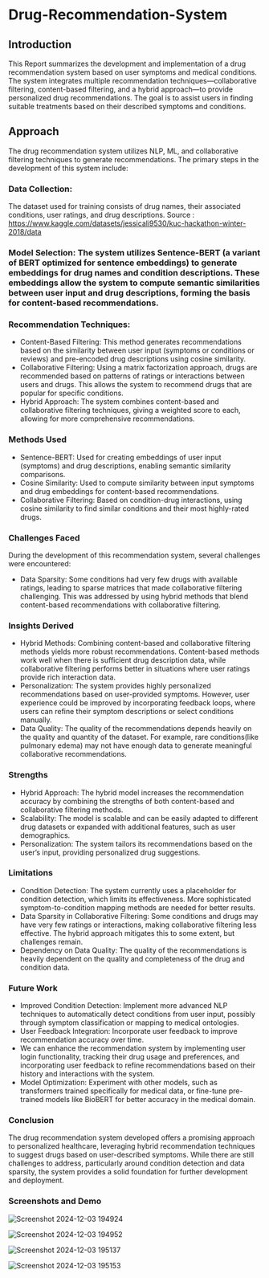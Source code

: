 # Drug-Recommendation-System


## Introduction
This Report summarizes the development and implementation of a drug recommendation system based on user symptoms and medical conditions. The system integrates multiple recommendation techniques—collaborative filtering, content-based filtering, and a hybrid approach—to provide personalized drug recommendations. The goal is to assist users in finding suitable treatments based on their described symptoms and conditions.

## Approach
The drug recommendation system utilizes NLP, ML, and collaborative filtering techniques to generate recommendations. The primary steps in the development of this system include:

### Data Collection: 
The dataset used for training consists of drug names, their associated conditions, user ratings, and drug descriptions. Source : https://www.kaggle.com/datasets/jessicali9530/kuc-hackathon-winter-2018/data


### Model Selection: The system utilizes Sentence-BERT (a variant of BERT optimized for sentence embeddings) to generate embeddings for drug names and condition descriptions. These embeddings allow the system to compute semantic similarities between user input and drug descriptions, forming the basis for content-based recommendations.

### Recommendation Techniques:
- Content-Based Filtering: This method generates recommendations based on the similarity between user input (symptoms or conditions or reviews) and pre-encoded drug descriptions using cosine similarity.
- Collaborative Filtering: Using a matrix factorization approach, drugs are recommended based on patterns of ratings or interactions between users and drugs. This allows the system to recommend drugs that are     
   popular for specific conditions.
- Hybrid Approach: The system combines content-based and collaborative filtering techniques, giving a weighted score to each, allowing for more comprehensive recommendations.

### Methods Used 

- Sentence-BERT: Used for creating embeddings of user input (symptoms) and drug descriptions, enabling semantic similarity comparisons.
- Cosine Similarity: Used to compute similarity between input symptoms and drug embeddings for content-based recommendations.
- Collaborative Filtering: Based on condition-drug interactions, using cosine similarity to find similar conditions and their most highly-rated drugs.

### Challenges Faced

During the development of this recommendation system, several challenges were encountered:

- Data Sparsity: Some conditions had very few drugs with available ratings, leading to sparse matrices that made collaborative filtering challenging. This was addressed by using hybrid methods that blend content-based recommendations with collaborative filtering.



### Insights Derived

- Hybrid Methods: Combining content-based and collaborative filtering methods yields more robust recommendations. Content-based methods work well when there is sufficient drug description data, while collaborative filtering performs better in situations where user ratings provide rich interaction data.
- Personalization: The system provides highly personalized recommendations based on user-provided symptoms. However, user experience could be improved by incorporating feedback loops, where users can refine their symptom descriptions or select conditions manually.
- Data Quality: The quality of the recommendations depends heavily on the quality and quantity of the dataset. For example, rare conditions(like pulmonary edema) may not have enough data to generate meaningful collaborative recommendations.


### Strengths
- Hybrid Approach: The hybrid model increases the recommendation accuracy by combining the strengths of both content-based and collaborative filtering methods.
- Scalability: The model is scalable and can be easily adapted to different drug datasets or expanded with additional features, such as user demographics.
- Personalization: The system tailors its recommendations based on the user’s input, providing personalized drug suggestions.


### Limitations
- Condition Detection: The system currently uses a placeholder for condition detection, which limits its effectiveness. More sophisticated symptom-to-condition mapping methods are needed for better results.
- Data Sparsity in Collaborative Filtering: Some conditions and drugs may have very few ratings or interactions, making collaborative filtering less effective. The hybrid approach mitigates this to some extent, but challenges remain.
- Dependency on Data Quality: The quality of the recommendations is heavily dependent on the quality and completeness of the drug and condition data.



### Future Work

- Improved Condition Detection: Implement more advanced NLP techniques to automatically detect conditions from user input, possibly through symptom classification or mapping to medical ontologies.
- User Feedback Integration: Incorporate user feedback to improve recommendation accuracy over time.
- We can enhance the recommendation system by implementing user login functionality, tracking their drug usage and preferences, and incorporating user feedback to refine recommendations based on their history and   interactions with the system.
- Model Optimization: Experiment with other models, such as transformers trained specifically for medical data, or fine-tune pre-trained models like BioBERT for better accuracy in the medical domain.


### Conclusion
The drug recommendation system developed offers a promising approach to personalized healthcare, leveraging hybrid recommendation techniques to suggest drugs based on user-described symptoms. While there are still challenges to address, particularly around condition detection and data sparsity, the system provides a solid foundation for further development and deployment.

### Screenshots and Demo
![Screenshot 2024-12-03 194924](https://github.com/user-attachments/assets/5238f748-874f-4edf-b47d-3aac43ab243d)

![Screenshot 2024-12-03 194952](https://github.com/user-attachments/assets/e1150c2a-7fb4-4a0a-8d9a-19988098af1c)


![Screenshot 2024-12-03 195137](https://github.com/user-attachments/assets/6a421c78-52b6-4572-ae02-018a378549ab)

![Screenshot 2024-12-03 195153](https://github.com/user-attachments/assets/9fd492c0-78cc-45d7-91e3-1a7b81c67ea0)

